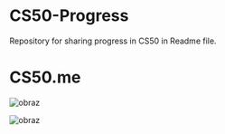 # CS50-Progress
Repository for sharing progress in CS50 in Readme file.

# CS50.me 

![obraz](https://user-images.githubusercontent.com/51753484/211516317-3208d12a-7d9b-4095-ad66-15cdfcc7f19a.png)


![obraz](https://user-images.githubusercontent.com/51753484/211520405-2119d210-2100-425b-99a5-ebf1b7817299.png)

